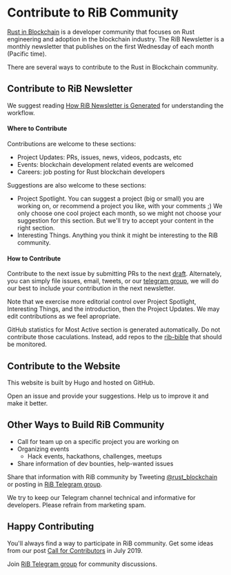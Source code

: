 # Contribute to RiB Community

[Rust in Blockchain](https://rustinblockchain.org) is a developer community that focuses on Rust engineering and adoption in the blockchain industry.
The RiB Newsletter is a monthly newsletter that publishes on the first Wednesday of each month (Pacific time).


There are several ways to contribute to the Rust in Blockchain community.

## Contribute to RiB Newsletter

We suggest reading [How RiB Newsletter is Generated]() for understanding the workflow.

#### Where to Contribute

Contributions are welcome to these sections:
- Project Updates: PRs, issues, news, videos, podcasts, etc
- Events: blockchain development related events are welcomed
- Careers: job posting for Rust blockchain developers

Suggestions are also welcome to these sections:
- Project Spotlight. You can suggest a project (big or small) you are working on, or recommend a project you like, with your comments ;)
We only choose one cool project each month, so we might not choose your suggestion for this section. But we'll try to accept your content in the right section.
- Interesting Things. Anything you think it might be interesting to the RiB community.

#### How to Contribute

Contribute to the next issue by submitting PRs to the next [draft](/draft).
Alternately, you can simply file issues, email, tweets, or our [telegram group](https://t.me/rustinblockchain), we will do our best to include your contribution in the next newsletter.

Note that we exercise more editorial control over Project Spotlight, Interesting Things, and the introduction, then the Project Updates.
We may edit contributions as we feel apropriate.

GitHub statistics for Most Active section is generated automatically. Do not contribute those caculations. Instead, add repos to the [rib-bible]()
that should be monitored.

## Contribute to the Website

This website is built by Hugo and hosted on GitHub.

Open an issue and provide your suggestions.
Help us to improve it and make it better.


## Other Ways to Build RiB Community

- Call for team up on a specific project you are working on
- Organizing events
  - Hack events, hackathons, challenges, meetups
- Share information of dev bounties, help-wanted issues

Share that information with RiB community by Tweeting [@rust_blockchain](https://twitter.com/rust_blockchain) or posting in [RiB Telegram group](https://t.me/rustinblockchain).

We try to keep our Telegram channel technical and informative for developers. Please refrain from marketing spam.

## Happy Contributing

You'll always find a way to participate in RiB community.
Get some ideas from our post [Call for Contributors](https://rustinblockchain.org/blogposts/call-for-contributors/) in July 2019.

Join [RiB Telegram group](https://t.me/rustinblockchain) for community discussions.



